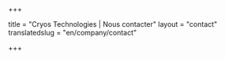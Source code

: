 +++

title = "Cryos Technologies | Nous contacter"
layout = "contact"
translatedslug = "en/company/contact"

+++